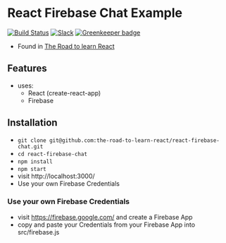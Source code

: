 # React Firebase Chat Example

[![Build Status](https://travis-ci.org/the-road-to-learn-react/react-firebase-chat.svg?branch=master)](https://travis-ci.org/the-road-to-learn-react/react-firebase-chat) [![Slack](https://slack-the-road-to-learn-react.wieruch.com/badge.svg)](https://slack-the-road-to-learn-react.wieruch.com/) [![Greenkeeper badge](https://badges.greenkeeper.io/the-road-to-learn-react/react-firebase-chat.svg)](https://greenkeeper.io/)

* Found in [The Road to learn React](https://roadtoreact.com/)

## Features

* uses:
  * React (create-react-app)
  * Firebase

## Installation

* `git clone git@github.com:the-road-to-learn-react/react-firebase-chat.git`
* `cd react-firebase-chat`
* `npm install`
* `npm start`
* visit http://localhost:3000/
* Use your own Firebase Credentials

### Use your own Firebase Credentials

* visit https://firebase.google.com/ and create a Firebase App
* copy and paste your Credentials from your Firebase App into src/firebase.js
